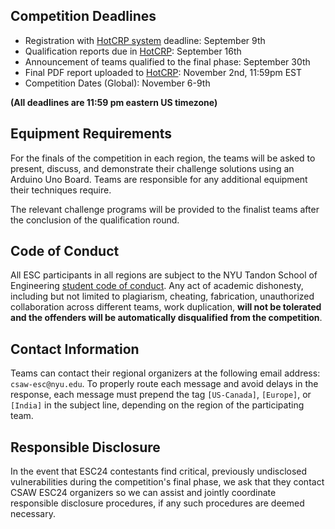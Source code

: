 Competition Deadlines
---------------------

-   Registration with [HotCRP system](https://hotcrp.engineering.nyu.edu/)  deadline: September 9th
-   Qualification reports due in [HotCRP](https://hotcrp.engineering.nyu.edu/):  September 16th
-   Announcement of teams qualified to the final phase: September 30th
-   Final PDF report uploaded to [HotCRP](https://hotcrp.engineering.nyu.edu/): November 2nd, 11:59pm EST
-   Competition Dates (Global): November 6-9th

**(All deadlines are 11:59 pm eastern US timezone)**

Equipment Requirements
----------------------

For the finals of the competition in each region, the teams will be asked to present, discuss, and demonstrate their challenge solutions using an Arduino Uno Board. Teams are responsible for any additional equipment their techniques require.

The relevant challenge programs will be provided to the finalist teams after the conclusion of the qualification round.


Code of Conduct
---------------

All ESC participants in all regions are subject to the NYU Tandon School of Engineering [student code of conduct](http://engineering.nyu.edu/life/student-affairs/code-of-conduct). Any act of academic dishonesty, including but not limited to plagiarism, cheating, fabrication, unauthorized collaboration across different teams, work duplication, **will not be tolerated and the offenders will be automatically disqualified from the competition**.


Contact Information
-------------------

Teams can contact their regional organizers at the following email address: `csaw-esc@nyu.edu`. To properly route each message and avoid delays in the response, each message must prepend the tag `[US-Canada]`, `[Europe]`, or `[India]` in the subject line, depending on the region of the participating team.


Responsible Disclosure
----------------------

In the event that ESC24 contestants find critical, previously undisclosed vulnerabilities during the competition's final phase, we ask that they contact CSAW ESC24 organizers so we can assist and jointly coordinate responsible disclosure procedures, if any such procedures are deemed necessary.
